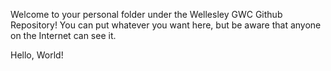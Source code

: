 Welcome to your personal folder under the Wellesley GWC Github Repository! You can put whatever you want here, but be aware that anyone on the Internet can see it.

Hello, World!
